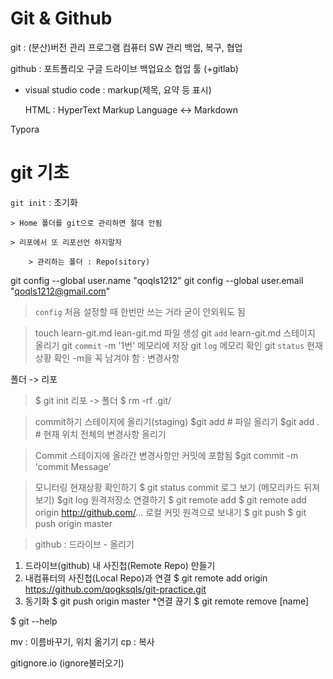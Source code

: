 # Git & Github
git :   (분산)버전 관리 프로그램
        컴퓨터 SW 관리
        백업, 복구, 협업

github :    포트폴리오
            구글 드라이브 백업요소
            협업 툴 (+gitlab)

 + visual studio code : markup(제목, 요약 등 표시)

    HTML : HyperText Markup Language
    <-> Markdown

Typora

# git 기초
`git init` : 초기화

    > Home 폴더를 git으로 관리하면 절대 안됨

    > 리포에서 또 리포선언 하지말자
    
        > 관리하는 폴더 : Repo(sitory)

git config --global user.name "qoqls1212" 
git config --global user.email "qoqls1212@gmail.com"
> `config` 처음 설정할 때 한번만 쓰는 거라 굳이 안외워도 됨

> touch learn-git.md    lean-git.md 파일 생성
> git `add` learn-git.md  스테이지 올리기
> git `commit` -m '1번'   메모리에 저장
> git `log`               메모리 확인
> git `status`            현재상황 확인
-m을 꼭 남겨야 함 : 변경사항

폴더 -> 리포
> $ git init
리포 -> 폴더
> $ rm -rf .git/

> commit하기
스테이지에 올리기(staging)
$git add <filemname> # 파일 올리기
$git add . # 현재 위치 전체의 변경사항 올리기

> Commit
스테이지에 올라간 변경사항만 커밋에 포함됨
$git commit -m 'commit Message'

> 모니터링
현재상황 확인하기
$ git status
commit 로그 보기 (메모리카드 뒤져보기)
$git log
원격저장소 연결하기
$ git remote add <name> <URL>
$ git remote add origin http://github.com/...
로컬 커밋 원격으로 보내기
$ git push <name> <branch>
$ git push origin master

> github : 드라이브 - 올리기
1. 드라이브(github) 내 사진첩(Remote Repo) 만들기
2. 내컴퓨터의 사진첩(Local Repo)과 연결
$ git remote add origin https://github.com/qogksqls/git-practice.git
3. 동기화
$ git push origin master
*연결 끊기
$ git remote remove [name]

$ git --help

mv : 이름바꾸기, 위치 옮기기
cp : 복사

gitignore.io (ignore불러오기)
